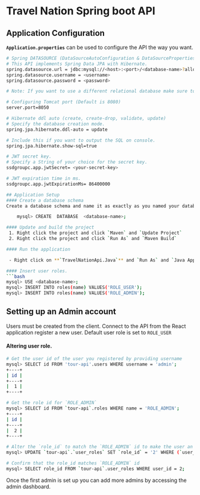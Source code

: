 # Travel Nation Spring boot API

## Application Configuration

**`Application.properties`** can be used to configure the API the way you want.
```bash
# Spring DATASOURCE (DataSourceAutoConfiguration & DataSourceProperties)
# This API implements Spring Data JPA with Hibernate.
spring.datasource.url = jdbc:mysql://<host>:<port>/<database-name>?allowPublicKeyRetrieval=true&useSSL=false
spring.datasource.username = <username>
spring.datasource.password = <password>

# Note: If you want to use a different relational database make sure to include the driver dependency in `pom.xml` and update the configurations.

# Configuring Tomcat port (Default is 8080)
server.port=8050

# Hibernate ddl auto (create, create-drop, validate, update)
# Specify the database creation mode.
spring.jpa.hibernate.ddl-auto = update

# Include this if you want to output the SQL on console.
spring.jpa.hibernate.show-sql=true

# JWT secret key.
# Specify a String of your choice for the secret key.
ssdgroupc.app.jwtSecret= <your-secret-key>

# JWT expiration time in ms.
ssdgroupc.app.jwtExpirationMs= 86400000

## Application Setup
#### Create a database schema
Create a database schema and name it as exactly as you named your database in **`Application.properties`**.

    mysql> CREATE  DATABASE  <database-name>;

#### Update and build the project
 1. Right click the project and click `Maven` and `Update Project`
 2. Right click the project and click `Run As` and `Maven Build`

#### Run the application

 - Right click on **`TravelNationApi.Java`** and `Run As` and `Java Application`

#### Insert user roles.
```bash
mysql> USE <database-name>;
mysql> INSERT INTO roles(name) VALUES('ROLE_USER');
mysql> INSERT INTO roles(name) VALUES('ROLE_ADMIN');
```
## Setting up an Admin account
Users must be created from the client. Connect to the API from the React application register a new user.
Default user role is set to `ROLE_USER` 
#### Altering user role.
```bash
# Get the user id of the user you registered by providing username 
mysql> SELECT id FROM 'tour-api'.users WHERE username = 'admin';
+----+
| id |
+----+
|  1 |
+----+

# Get the role id for `ROLE_ADMIN`
mysql> SELECT id FROM `tour-api`.roles WHERE name = 'ROLE_ADMIN';
+----+
| id |
+----+
|  2 |
+----+

# Alter the `role_id` to match the `ROLE_ADMIN` id to make the user an Admin
mysql> UPDATE `tour-api`.`user_roles` SET `role_id` = '2' WHERE (`user_id` = '1') and (`role_id` = '1');

# Confirm that the role_id matches `ROLE_ADMIN` id
mysql> SELECT role_id FROM `tour-api`.user_roles WHERE user_id = 2;
```
Once the first admin is set up you can add more admins by accessing the admin dashboard. 
